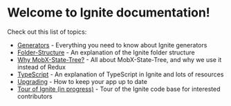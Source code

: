# Welcome to Ignite documentation!

Check out this list of topics:

- [Generators](./Generators.md) - Everything you need to know about Ignite generators
- [Folder-Structure](./Folder-Structure.md) - An explanation of the Ignite folder structure
- [Why MobX-State-Tree?](./MobX-State-Tree.md) - All about MobX-State-Tree, and why we use it instead of Redux
- [TypeScript](./TypeScript.md) - An explanation of TypeScript in Ignite and lots of resources
- [Upgrading](./Upgrading.md) - How to keep your app up to date
- [Tour of Ignite (in progress)](./Tour-of-Ignite.md) - Tour of the Ignite code base for interested contributors
